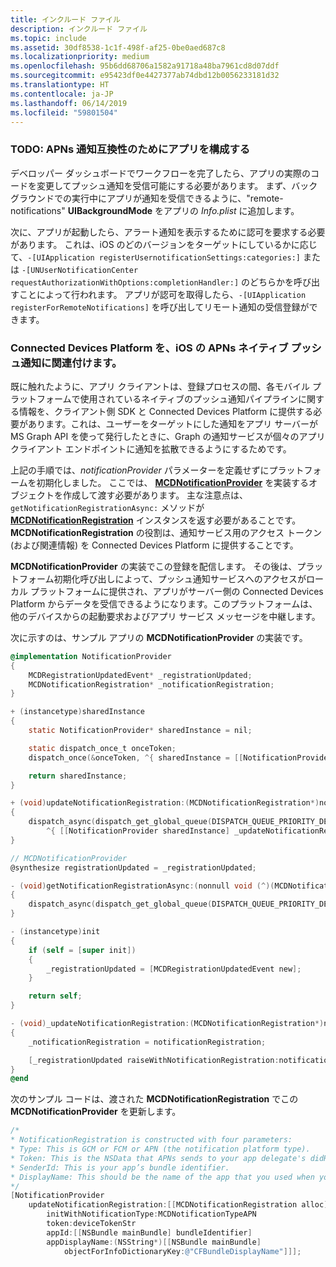 ```yaml
---
title: インクルード ファイル
description: インクルード ファイル
ms.topic: include
ms.assetid: 30df8538-1c1f-498f-af25-0be0aed687c8
ms.localizationpriority: medium
ms.openlocfilehash: 95b6dd68706a1582a91718a48ba7961cd8d07ddf
ms.sourcegitcommit: e95423df0e4427377ab74dbd12b0056233181d32
ms.translationtype: HT
ms.contentlocale: ja-JP
ms.lasthandoff: 06/14/2019
ms.locfileid: "59801504"
---
```

### <a name="todo-configure-your-app-to-be-apns-notification-compatible"></a>TODO: APNs 通知互換性のためにアプリを構成する

デベロッパー ダッシュボードでワークフローを完了したら、アプリの実際のコードを変更してプッシュ通知を受信可能にする必要があります。 まず、バックグラウンドでの実行中にアプリが通知を受信できるように、"remote-notifications" **UIBackgroundMode** をアプリの _Info.plist_ に追加します。 

次に、アプリが起動したら、アラート通知を表示するために認可を要求する必要があります。 これは、iOS のどのバージョンをターゲットにしているかに応じて、`-[UIApplication registerUsernotificationSettings:categories:]` または `-[UNUserNotificationCenter requestAuthorizationWithOptions:completionHandler:]` のどちらかを呼び出すことによって行われます。 アプリが認可を取得したら、`-[UIApplication registerForRemoteNotifications]` を呼び出してリモート通知の受信登録ができます。 

### <a name="associate-the-connected-devices-platform-with-apns-native-push-notification-for-ios"></a>Connected Devices Platform を、iOS の APNs ネイティブ プッシュ通知に関連付けます。 
既に触れたように、アプリ クライアントは、登録プロセスの間、各モバイル プラットフォームで使用されているネイティブのプッシュ通知パイプラインに関する情報を、クライアント側 SDK と Connected Devices Platform に提供する必要があります。これは、ユーザーをターゲットにした通知をアプリ サーバーが MS Graph API を使って発行したときに、Graph の通知サービスが個々のアプリ クライアント エンドポイントに通知を拡散できるようにするためです。

上記の手順では、*notificationProvider* パラメーターを定義せずにプラットフォームを初期化しました。 ここでは、 **[MCDNotificationProvider](../../objectivec-api/core/MCDNotificationProvider.md)** を実装するオブジェクトを作成して渡す必要があります。 主な注意点は、`getNotificationRegistrationAsync:` メソッドが **[MCDNotificationRegistration](../../objectivec-api/core/MCDNotificationRegistration.md)** インスタンスを返す必要があることです。 **MCDNotificationRegistration** の役割は、通知サービス用のアクセス トークン (および関連情報) を Connected Devices Platform に提供することです。

**MCDNotificationProvider** の実装でこの登録を配信します。 その後は、プラットフォーム初期化呼び出しによって、プッシュ通知サービスへのアクセスがローカル プラットフォームに提供され、アプリがサーバー側の Connected Devices Platform からデータを受信できるようになります。このプラットフォームは、他のデバイスからの起動要求およびアプリ サービス メッセージを中継します。 

次に示すのは、サンプル アプリの **MCDNotificationProvider** の実装です。

```ObjectiveC
@implementation NotificationProvider
{
    MCDRegistrationUpdatedEvent* _registrationUpdated;
    MCDNotificationRegistration* _notificationRegistration;
}

+ (instancetype)sharedInstance
{
    static NotificationProvider* sharedInstance = nil;

    static dispatch_once_t onceToken;
    dispatch_once(&onceToken, ^{ sharedInstance = [[NotificationProvider alloc] init]; });

    return sharedInstance;
}

+ (void)updateNotificationRegistration:(MCDNotificationRegistration*)notificationRegistration
{
    dispatch_async(dispatch_get_global_queue(DISPATCH_QUEUE_PRIORITY_DEFAULT, 0),
        ^{ [[NotificationProvider sharedInstance] _updateNotificationRegistration:notificationRegistration]; });
}

// MCDNotificationProvider
@synthesize registrationUpdated = _registrationUpdated;

- (void)getNotificationRegistrationAsync:(nonnull void (^)(MCDNotificationRegistration* _Nullable, NSError* _Nullable))completionBlock
{
    dispatch_async(dispatch_get_global_queue(DISPATCH_QUEUE_PRIORITY_DEFAULT, 0), ^{ completionBlock(_notificationRegistration, nil); });
}

- (instancetype)init
{
    if (self = [super init])
    {
        _registrationUpdated = [MCDRegistrationUpdatedEvent new];
    }

    return self;
}

- (void)_updateNotificationRegistration:(MCDNotificationRegistration*)notificationRegistration
{
    _notificationRegistration = notificationRegistration;

    [_registrationUpdated raiseWithNotificationRegistration:notificationRegistration];
}
@end
```

次のサンプル コードは、渡された **MCDNotificationRegistration** でこの **MCDNotificationProvider** を更新します。

```ObjectiveC
/*
* NotificationRegistration is constructed with four parameters:
* Type: This is GCM or FCM or APN (the notification platform type).
* Token: This is the NSData that APNs sends to your app delegate's didRegisterForRemoteNotificationsWithDeviceToken: method. You must convert the NSData into a string by hex-encoding it.
* SenderId: This is your app’s bundle identifier. 
* DisplayName: This should be the name of the app that you used when you registered it on the Microsoft dev portal. 
*/
[NotificationProvider
    updateNotificationRegistration:[[MCDNotificationRegistration alloc]
        initWithNotificationType:MCDNotificationTypeAPN
        token:deviceTokenStr
        appId:[[NSBundle mainBundle] bundleIdentifier]
        appDisplayName:(NSString*)[[NSBundle mainBundle]
            objectForInfoDictionaryKey:@"CFBundleDisplayName"]]];
```
